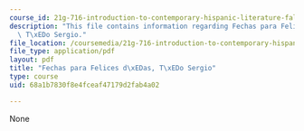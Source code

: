 ```yaml
---
course_id: 21g-716-introduction-to-contemporary-hispanic-literature-fall-2007
description: "This file contains information regarding Fechas para Felices d\xEDas,\
  \ T\xEDo Sergio."
file_location: /coursemedia/21g-716-introduction-to-contemporary-hispanic-literature-fall-2007/68a1b7830f8e4fceaf47179d2fab4a02_MIT21G_716F07_Felices.pdf
file_type: application/pdf
layout: pdf
title: "Fechas para Felices d\xEDas, T\xEDo Sergio"
type: course
uid: 68a1b7830f8e4fceaf47179d2fab4a02

---
```

None